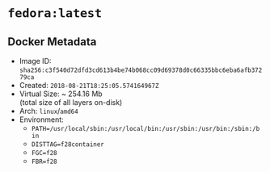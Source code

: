 # `fedora:latest`

## Docker Metadata

- Image ID: `sha256:c3f540d72dfd3cd613b4be74b068cc09d69378d0c66335bbc6eba6afb37279ca`
- Created: `2018-08-21T18:25:05.574164967Z`
- Virtual Size: ~ 254.16 Mb  
  (total size of all layers on-disk)
- Arch: `linux`/`amd64`
- Environment:
  - `PATH=/usr/local/sbin:/usr/local/bin:/usr/sbin:/usr/bin:/sbin:/bin`
  - `DISTTAG=f28container`
  - `FGC=f28`
  - `FBR=f28`
